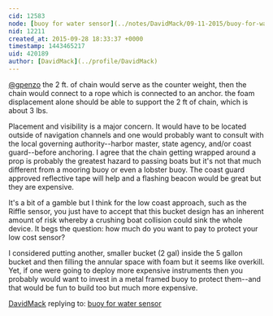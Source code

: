 ```yaml
---
cid: 12583
node: [buoy for water sensor](../notes/DavidMack/09-11-2015/buoy-for-water-sensor)
nid: 12211
created_at: 2015-09-28 18:33:37 +0000
timestamp: 1443465217
uid: 420189
author: [DavidMack](../profile/DavidMack)
---
```


[@gpenzo](/profile/gpenzo) the 2 ft. of chain would serve as the counter weight, then the chain would connect to a rope which is connected to an anchor.  the foam displacement alone should be able to support the 2 ft of chain, which is about 3 lbs.

Placement and visibility is a major concern.  It would have to be located outside of navigation channels and one would probably want to consult with the local governing authority--harbor master, state agency, and/or coast guard--before anchoring.  I agree that the chain getting wrapped around a prop is probably the greatest hazard to passing boats but it's not that much different from a mooring buoy or even a lobster buoy.  The coast guard approved reflective tape will help and a flashing beacon would be great but they are expensive.

It's a bit of a gamble but I think for the low coast approach, such as the Riffle sensor, you just have to accept that this bucket design has an inherent amount of risk whereby a crushing boat collision could sink the whole device.  It begs the question: how much do you want to pay to protect your low cost sensor?  

I considered putting another, smaller bucket (2 gal) inside the 5 gallon bucket and then filling the annular space with foam but it seems like overkill.  Yet, if one were going to deploy more expensive instruments then you probably would want to invest in a metal framed buoy to protect them--and that would be fun to build too but much more expensive.

[DavidMack](../profile/DavidMack) replying to: [buoy for water sensor](../notes/DavidMack/09-11-2015/buoy-for-water-sensor)

